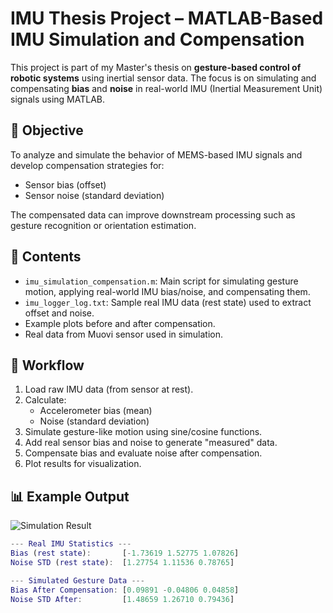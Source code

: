 # IMU Thesis Project – MATLAB-Based IMU Simulation and Compensation

This project is part of my Master's thesis on **gesture-based control of robotic systems** using inertial sensor data. The focus is on simulating and compensating **bias** and **noise** in real-world IMU (Inertial Measurement Unit) signals using MATLAB.

## 🎯 Objective

To analyze and simulate the behavior of MEMS-based IMU signals and develop compensation strategies for:
- Sensor bias (offset)
- Sensor noise (standard deviation)

The compensated data can improve downstream processing such as gesture recognition or orientation estimation.

## 📂 Contents

- `imu_simulation_compensation.m`: Main script for simulating gesture motion, applying real-world IMU bias/noise, and compensating them.
- `imu_logger_log.txt`: Sample real IMU data (rest state) used to extract offset and noise.
- Example plots before and after compensation.
- Real data from Muovi sensor used in simulation.

## 🧠 Workflow

1. Load raw IMU data (from sensor at rest).
2. Calculate:
   - Accelerometer bias (mean)
   - Noise (standard deviation)
3. Simulate gesture-like motion using sine/cosine functions.
4. Add real sensor bias and noise to generate "measured" data.
5. Compensate bias and evaluate noise after compensation.
6. Plot results for visualization.

## 📊 Example Output

![Simulation Result](./simulation_plot_example.png)

```matlab
--- Real IMU Statistics ---
Bias (rest state):       [-1.73619 1.52775 1.07826]
Noise STD (rest state):  [1.27754 1.11536 0.78765]

--- Simulated Gesture Data ---
Bias After Compensation: [0.09891 -0.04806 0.04858]
Noise STD After:         [1.48659 1.26710 0.79436]
